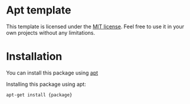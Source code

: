 <!--Title start-->

# Apt template

This template is licensed under the [MIT license](https://choosealicense.com/licenses/mit/). Feel free to use it in your own projects without any limitations.

<!--Title end-->

<!--Start template-->

# Installation

You can install this package using [apt](<https://en.wikipedia.org/wiki/APT_(software)>)

Installing this package using apt:

```sh-session
apt-get install {package}
```

<!--End template-->
